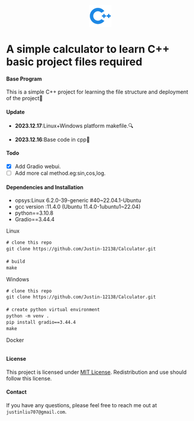 <p align="center">
    <img height="60px" width="60px" src="doc/cpp.svg" />
</p>

#  A simple calculator to learn C++ basic project files required

#### Base Program

This is a simple C++ project for learning the file structure and deployment of the project:hugs:

#### Update

+ **2023.12.17**:Linux+Windows platform makefile.:mag:

+ **2023.12.16**:Base code in cpp:cactus:

#### Todo

- [x] Add Gradio webui.
- [ ] Add more cal method.eg:sin,cos,log.

#### Dependencies and Installation

+ opsys:Linux 6.2.0-39-generic #40~22.04.1-Ubuntu
+ gcc version :11.4.0 (Ubuntu 11.4.0-1ubuntu1~22.04) 
+ python==3.10.8
+ Gradio==3.44.4

Linux

```latex
# clone this repo
git clone https://github.com/Justin-12138/Calculator.git

# build
make
```

Windows

```latex
# clone this repo
git clone https://github.com/Justin-12138/Calculator.git

# create python virtual environment
python -m venv .
pip install gradio==3.44.4
make

```

Docker

```latex

```

#### License

This project is licensed under <a rel="license" href="https://github.com/Justin-12138/Calculator/blob/main/LICENSE">MIT License</a>. Redistribution and use should follow this license.

#### Contact

If you have any questions, please feel free to reach me out at `justinliu707@gmail.com`. 
